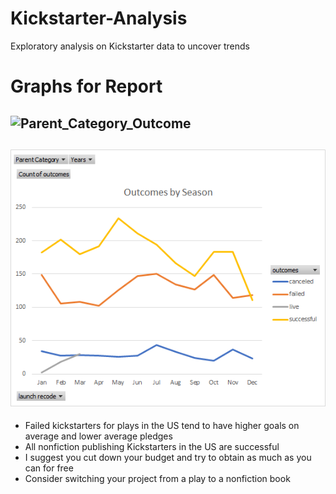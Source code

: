 # Kickstarter-Analysis
Exploratory analysis on Kickstarter data to uncover trends
# Graphs for Report
![Parent_Category_Outcome]()
---
![Outcome_by_Month](https://github.com/saramcel/Kickstarter-Analysis/blob/25dd30dab99132fedd9be87f44b41d8c842fdecb/Outcome%20by%20Month.png)
---
* Failed kickstarters for plays in the US tend to have higher goals on average and lower average pledges
* All nonfiction publishing Kickstarters in the US are successful 
* I suggest you cut down your budget and try to obtain as much as you can for free
* Consider switching your project from a play to a nonfiction book 

